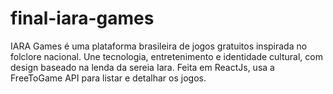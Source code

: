 # final-iara-games
IARA Games é uma plataforma brasileira de jogos gratuitos inspirada no folclore nacional. Une tecnologia, entretenimento e identidade cultural, com design baseado na lenda da sereia Iara. Feita em ReactJs, usa a FreeToGame API para listar e detalhar os jogos.
